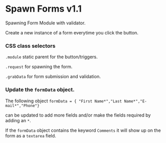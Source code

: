 Spawn Forms v1.1
==========

Spawning Form Module with validator.

Create a new instance of a form everytime you click the button.

### CSS class selectors

`.module` static parent for the button/triggers.

`.request` for spawning the form.

`.grabData` for form submission and validation.


### Update the `formData` object.

The following object `formData = { "First Name*","Last Name*","E-mail*","Phone"}` 

can be updated to add more fields and/or make the fields required by adding an `*`.

If the `formData` object contains the keyword `Comments` it will show up on the form as a `textarea` field.
